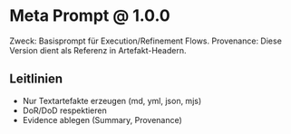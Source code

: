 # Meta Prompt @ 1.0.0

Zweck: Basisprompt für Execution/Refinement Flows.
Provenance: Diese Version dient als Referenz in Artefakt-Headern.

## Leitlinien

- Nur Textartefakte erzeugen (md, yml, json, mjs)
- DoR/DoD respektieren
- Evidence ablegen (Summary, Provenance)
